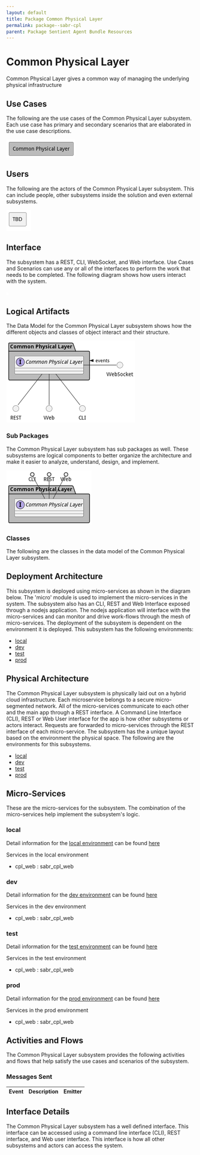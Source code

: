 ```yaml
---
layout: default
title: Package Common Physical Layer
permalink: package--sabr-cpl
parent: Package Sentient Agent Bundle Resources
---
```


# Common Physical Layer

Common Physical Layer gives a common way of managing the underlying physical infrastructure



## Use Cases

The following are the use cases of the Common Physical Layer subsystem. Each use case has primary and secondary scenarios
that are elaborated in the use case descriptions.



![UseCase Diagram](./usecases.png)

## Users

The following are the actors of the Common Physical Layer subsystem. This can include people, other subsystems
inside the solution and even external subsystems.



![User Interaction](./userinteraction.png)

## Interface

The subsystem has a REST, CLI, WebSocket, and Web interface. Use Cases and Scenarios can use any or all
of the interfaces to perform the work that needs to be completed. The following  diagram shows how
users interact with the system.

![Scenario Mappings Diagram](./scenariomapping.png)



## Logical Artifacts

The Data Model for the  Common Physical Layer subsystem shows how the different objects and classes of object interact
and their structure.

![Sub Package Diagram](./subpackage.png)

### Sub Packages

The Common Physical Layer subsystem has sub packages as well. These subsystems are logical components to better
organize the architecture and make it easier to analyze, understand, design, and implement.



![Logical Diagram](./logical.png)

### Classes

The following are the classes in the data model of the Common Physical Layer subsystem.




## Deployment Architecture

This subsystem is deployed using micro-services as shown in the diagram below. The 'micro' module is
used to implement the micro-services in the system. The subsystem also has an CLI, REST and Web Interface
exposed through a nodejs application. The nodejs application will interface with the micro-services and
can monitor and drive work-flows through the mesh of micro-services. The deployment of the subsystem is
dependent on the environment it is deployed. This subsystem has the following environments:
* [local](environment--sabr-cpl-local)
* [dev](environment--sabr-cpl-dev)
* [test](environment--sabr-cpl-test)
* [prod](environment--sabr-cpl-prod)



## Physical Architecture

The Common Physical Layer subsystem is physically laid out on a hybrid cloud infrastructure. Each microservice belongs
to a secure micro-segmented network. All of the micro-services communicate to each other and the main app through a
REST interface. A Command Line Interface (CLI), REST or Web User interface for the app is how other subsystems or actors
interact. Requests are forwarded to micro-services through the REST interface of each micro-service. The subsystem has
the a unique layout based on the environment the physical space. The following are the environments for this
subsystems.
* [local](environment--sabr-cpl-local)
* [dev](environment--sabr-cpl-dev)
* [test](environment--sabr-cpl-test)
* [prod](environment--sabr-cpl-prod)


## Micro-Services

These are the micro-services for the subsystem. The combination of the micro-services help implement
the subsystem's logic.


### local

Detail information for the [local environment](environment--sabr-cpl-local)
can be found [here](environment--sabr-cpl-local)

Services in the local environment

* cpl_web : sabr_cpl_web


### dev

Detail information for the [dev environment](environment--sabr-cpl-dev)
can be found [here](environment--sabr-cpl-dev)

Services in the dev environment

* cpl_web : sabr_cpl_web


### test

Detail information for the [test environment](environment--sabr-cpl-test)
can be found [here](environment--sabr-cpl-test)

Services in the test environment

* cpl_web : sabr_cpl_web


### prod

Detail information for the [prod environment](environment--sabr-cpl-prod)
can be found [here](environment--sabr-cpl-prod)

Services in the prod environment

* cpl_web : sabr_cpl_web


## Activities and Flows
The Common Physical Layer subsystem provides the following activities and flows that help satisfy the use
cases and scenarios of the subsystem.




### Messages Sent

| Event | Description | Emitter |
|-------|-------------|---------|



## Interface Details
The Common Physical Layer subsystem has a well defined interface. This interface can be accessed using a
command line interface (CLI), REST interface, and Web user interface. This interface is how all other
subsystems and actors can access the system.


